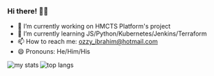 ### Hi there! 👋🏾

- 🔭 I’m currently working on HMCTS Platform's project
- 🌱 I’m currently learning JS/Python/Kubernetes/Jenkins/Terraform
- 📫 How to reach me: ozzy_ibrahim@hotmail.com
- 😄 Pronouns: He/Him/His


<img alt="my stats" align="left" wdith="49%" src="https://github-readme-stats.vercel.app/api?username=ozzyib"/>
<img alt="top langs" align="left" wdith="49%" src="https://github-readme-stats.vercel.app/api/top-langs/?username=ozzyib&layout=compact"/>


<!--
**ozzyib/ozzyib** is a ✨ _special_ ✨ repository because its `README.md` (this file) appears on your GitHub profile.

Here are some ideas to get you started:

- 🔭 I’m currently working on ...
- 🌱 I’m currently learning ...
- 👯 I’m looking to collaborate on ...
- 🤔 I’m looking for help with ...
- 💬 Ask me about ...
- 📫 How to reach me: ...
- 😄 Pronouns: ...
- ⚡ Fun fact: ...
-->
